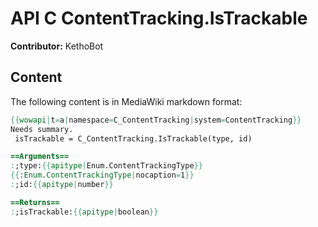 # API C ContentTracking.IsTrackable

**Contributor:** KethoBot

## Content

The following content is in MediaWiki markdown format:

```mediawiki
{{wowapi|t=a|namespace=C_ContentTracking|system=ContentTracking}}
Needs summary.
 isTrackable = C_ContentTracking.IsTrackable(type, id)

==Arguments==
:;type:{{apitype|Enum.ContentTrackingType}}
{{:Enum.ContentTrackingType|nocaption=1}}
:;id:{{apitype|number}}

==Returns==
:;isTrackable:{{apitype|boolean}}
```